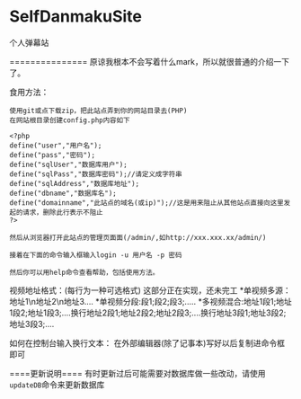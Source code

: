 SelfDanmakuSite
===============

个人弹幕站

===============
原谅我根本不会写着什么mark，所以就很普通的介绍一下了。

食用方法：

	使用git或点下载zip，把此站点弄到你的网站目录去(PHP)
	在网站根目录创建config.php内容如下
	
	<?php
	define("user","用户名");
	define("pass","密码");
	define("sqlUser","数据库用户");
	define("sqlPass","数据库密码");//请定义成字符串
	define("sqlAddress","数据库地址");
	define("dbname","数据库名");
	define("domainname","此站点的域名(或ip)");//这是用来阻止从其他站点直接向这里发起的请求，删除此行表示不阻止
	?>
	
	然后从浏览器打开此站点的管理页面面(/admin/,如http://xxx.xxx.xx/admin/)
	
	接着在下面的命令输入框输入login -u 用户名 -p 密码
	
	然后你可以用help命令查看帮助，包括使用方法。
	
视频地址格式：(每行为一种可选格式)          这部分正在实现，还未完工
	*单视频多源：地址1\n地址2\n地址3....
	*单视频分段:段1;段2;段3;.....
	*多视频混合:地址1段1;地址1段2;地址1段3;....换行地址2段1;地址2段2;地址2段3;....换行地址3段1;地址3段2;地址3段3;....
	
	
如何在控制台输入换行文本：
	在外部编辑器(除了记事本)写好以后复制进命令框即可
	

====更新说明====
有时更新过后可能需要对数据库做一些改动，请使用`updateDB`命令来更新数据库